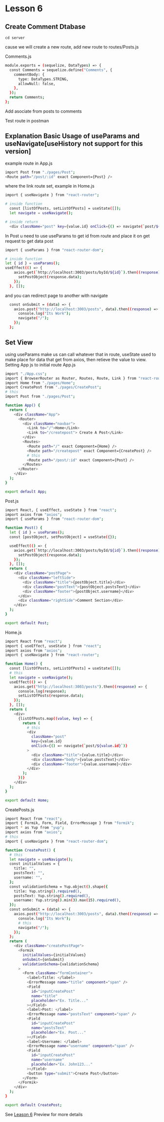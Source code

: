# Lesson 6

## Create Comment Dtabase

`cd server`

cause we will create a new route, add new route to routes/Posts.js

Comments.js
```bash
module.exports = (sequelize, DataTypes) => {
  const Comments = sequelize.define("Comments", {
    commentBody: {
      type: DataTypes.STRING,
      allowNull: false,
    },
  });
  return Comments;
};
```

Add asociate from posts to comments

Test route in postman

## Explanation Basic Usage of useParams and useNavigate[useHistory not support for this version]

example route in App.js

```bash
import Post from "./pages/Post";
<Route path="/post/:id" exact Component={Post} />
```

where the link route set, example in Home.js

```bash
import { useNavigate } from "react-router";

# inside function
  const [listOfPosts, setListOfPosts] = useState([]);
  let navigate = useNavigate();

# inside return
  <div className="post" key={value.id} onClick={() => navigate(`post/${value.id}`)} >
```

In Post u need to use useParams to get id from route and place it on get request to get data post

```bash
import { useParams } from "react-router-dom";

# inside function
let { id } = useParams();
useEffect(() => {
    axios.get(`http://localhost:3003/posts/byId/${id}`).then((response) => {
      setPostObject(response.data);
    });
  }, []);
```

and you can redirect page to another with navigate

```bash
  const onSubmit = (data) => {
    axios.post("http://localhost:3003/posts", data).then((response) => {
      console.log("Its Work");
      navigate("/");
    });
  };
```

## Set View

using useParams make us can call whatever that in route, useState used to make place for data that get from axios,
then retieve the value to view.
Setting App js to initial route
App.js

```bash
import "./App.css";
import { BrowserRouter as Router, Routes, Route, Link } from "react-router-dom";
import Home from "./pages/Home";
import CreatePost from "./pages/CreatePost";
# this
import Post from "./pages/Post";

function App() {
  return (
    <div className="App">
      <Router>
        <div className="navbar">
          <Link to="/">Home</Link>
          <Link to="/createpost"> Create A Post</Link>
        </div>
        <Routes>
          <Route path="/" exact Component={Home} />
          <Route path="/createpost" exact Component={CreatePost} />
          # this
          <Route path="/post/:id" exact Component={Post} />
        </Routes>
      </Router>
    </div>
  );
}

export default App;

```

Post.js

```bash
import React, { useEffect, useState } from "react";
import axios from "axios";
import { useParams } from "react-router-dom";

function Post() {
  let { id } = useParams();
  const [postObject, setPostObject] = useState({});

  useEffect(() => {
    axios.get(`http://localhost:3003/posts/byId/${id}`).then((response) => {
      setPostObject(response.data);
    });
  }, []);
  return (
    <div className="postPage">
      <div className="leftSide">
        <div className="title">{postObject.title}</div>
        <div className="postText">{postObject.postsText}</div>
        <div className="footer">{postObject.username}</div>
      </div>
      <div className="rightSide">Comment Section</div>
    </div>
  );
}

export default Post;
```

Home.js

```bash
import React from "react";
import { useEffect, useState } from "react";
import axios from "axios";
import { useNavigate } from "react-router";

function Home() {
  const [listOfPosts, setListOfPosts] = useState([]);
  # this
  let navigate = useNavigate();
  useEffect(() => {
    axios.get("http://localhost:3003/posts").then((response) => {
      console.log(response);
      setListOfPosts(response.data);
    });
  }, []);
  return (
    <div>
      {listOfPosts.map((value, key) => {
        return (
          # this
          <div
            className="post"
            key={value.id}
            onClick={() => navigate(`post/${value.id}`)}
          >
            <div className="title">{value.title}</div>
            <div className="body">{value.postsText}</div>
            <div className="footer">{value.username}</div>
          </div>
        );
      })}
    </div>
  );
}

export default Home;
```

CreatePosts.js

```bash
import React from "react";
import { Formik, Form, Field, ErrorMessage } from "formik";
import * as Yup from "yup";
import axios from "axios";
# this
import { useNavigate } from "react-router-dom";

function CreatePost() {
  # this
  let navigate = useNavigate();
  const initialValues = {
    title: "",
    postsText: "",
    username: "",
  };
  const validationSchema = Yup.object().shape({
    title: Yup.string().required(),
    postsText: Yup.string().required(),
    username: Yup.string().min(3).max(15).required(),
  });
  const onSubmit = (data) => {
    axios.post("http://localhost:3003/posts", data).then((response) => {
      console.log("Its Work");
      # this
      navigate("/");
    });
  };
  return (
    <div className="createPostPage">
      <Formik
        initialValues={initialValues}
        onSubmit={onSubmit}
        validationSchema={validationSchema}
      >
        <Form className="formContainer">
          <label>Title: </label>
          <ErrorMessage name="title" component="span" />
          <Field
            id="inputCreatePost"
            name="title"
            placeholder="Ex. Title..."
          ></Field>
          <label>Post: </label>
          <ErrorMessage name="postsText" component="span" />
          <Field
            id="inputCreatePost"
            name="postsText"
            placeholder="Ex. Post..."
          ></Field>
          <label>Username: </label>
          <ErrorMessage name="username" component="span" />
          <Field
            id="inputCreatePost"
            name="username"
            placeholder="Ex. John123..."
          ></Field>
          <button type="submit">Create Post</button>
        </Form>
      </Formik>
    </div>
  );
}

export default CreatePost;
```

See [Leason 6](https://lesson2.com) Preview for more details
